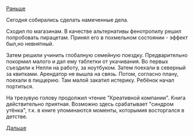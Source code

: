 [Раньше](2018.10.12.md)

Сегодня собирались сделать намеченные дела.

Сходил по магазинам.
В качестве альтернативы фенотропилу решил попробовать пирацетам. Принял его в похмельном состоянии - эффект был,но невнятный.

Затем решили учинить глобалную семейную поездку.
Предварительно покормил малого и дал ему таблетки от укачивания.
Во первых съездили к Нелли на работу, за ноутбуком.
Затем поехали в северный за квитками. Арендатор не вышла на связь.
Потом, согласно плану, поехали в пиццерию. Там малой закатил истерику. Ребёнок начал портиться.

На трезувую голову продолжил чтение "Креативной компании". Книга действительно приятная. Возможно здесь срабатывает "синдром утёнка", т.к. в книге упоминаются моменты, которымия восторгался в детстве.

[Дальше](2018.10.14.md)